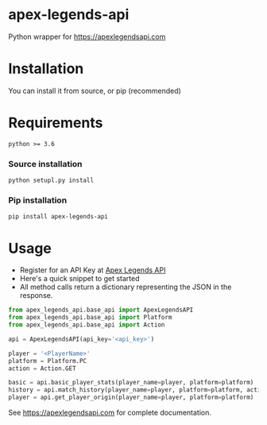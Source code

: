 # apex-legends-api
Python wrapper for https://apexlegendsapi.com

# Installation
You can install it from source, or pip (recommended)
# Requirements
`python >= 3.6`
### Source installation
`python setupl.py install`
### Pip installation
`pip install apex-legends-api`

# Usage
* Register for an API Key at [Apex Legends API](https://apexlegendsapi.com)
* Here's a quick snippet to get started
* All method calls return a dictionary representing the JSON in the response.

```python
from apex_legends_api.base_api import ApexLegendsAPI
from apex_legends_api.base_api import Platform
from apex_legends_api.base_api import Action

api = ApexLegendsAPI(api_key='<api_key>')

player = '<PlayerName>'
platform = Platform.PC
action = Action.GET

basic = api.basic_player_stats(player_name=player, platform=platform)
history = api.match_history(player_name=player, platform=platform, action=action)
player = api.get_player_origin(player_name=player, platform=platform)

```

See https://apexlegendsapi.com for complete documentation.